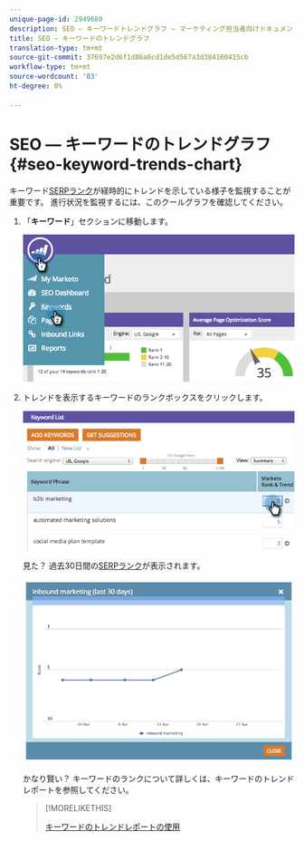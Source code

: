 ```yaml
---
unique-page-id: 2949680
description: SEO — キーワードトレンドグラフ — マーケティング担当者向けドキュメント — 製品ドキュメント
title: SEO — キーワードのトレンドグラフ
translation-type: tm+mt
source-git-commit: 37697e2d6f1d86a6cd1de5d567a3d384160415cb
workflow-type: tm+mt
source-wordcount: '83'
ht-degree: 0%

---
```



# SEO — キーワードのトレンドグラフ{#seo-keyword-trends-chart}

キーワード[SERPランク](/help/marketo/product-docs/additional-apps/seo/understanding-seo/understanding-search-engine-optimization.md)が経時的にトレンドを示している様子を監視することが重要です。 進行状況を監視するには、このクールグラフを確認してください。

1. 「**キーワード**」セクションに移動します。

   ![](assets/image2014-9-18-12-3a5-3a7.png)

1. トレンドを表示するキーワードのランクボックスをクリックします。

   ![](assets/image2014-9-18-12-3a5-3a11.png)

   見た？ 過去30日間の[SERPランク](/help/marketo/product-docs/additional-apps/seo/understanding-seo/understanding-search-engine-optimization.md)が表示されます。

   ![](assets/image2014-9-18-12-3a5-3a14.png)

   かなり賢い？ キーワードのランクについて詳しくは、キーワードのトレンドレポートを参照してください。

   >[!MORELIKETHIS]
   >
   >[キーワードのトレンドレポートの使用](../../../../product-docs/additional-apps/seo/reports/seo-use-the-keyword-trends-report.md)
